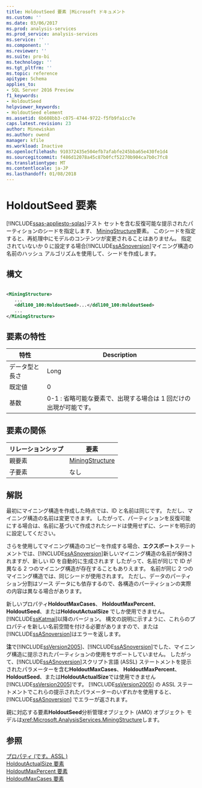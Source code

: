 ```yaml
---
title: HoldoutSeed 要素 |Microsoft ドキュメント
ms.custom: ''
ms.date: 03/06/2017
ms.prod: analysis-services
ms.prod_service: analysis-services
ms.service: ''
ms.component: ''
ms.reviewer: ''
ms.suite: pro-bi
ms.technology: ''
ms.tgt_pltfrm: ''
ms.topic: reference
apitype: Schema
applies_to:
- SQL Server 2016 Preview
f1_keywords:
- HoldoutSeed
helpviewer_keywords:
- HoldoutSeed element
ms.assetid: 6b608bb3-c075-4744-9722-f5fb9fa1cc7e
caps.latest.revision: 23
author: Minewiskan
ms.author: owend
manager: kfile
ms.workload: Inactive
ms.openlocfilehash: 910372435e504efb7afabfe245bba65e430fe1d4
ms.sourcegitcommit: f486d12078a45c87b0fcf52270b904ca7b0c7fc8
ms.translationtype: MT
ms.contentlocale: ja-JP
ms.lasthandoff: 01/08/2018
---
```

# <a name="holdoutseed-element"></a>HoldoutSeed 要素
[!INCLUDE[ssas-appliesto-sqlas](../../../includes/ssas-appliesto-sqlas.md)]テスト セットを含む反復可能な提示されたパーティションのシードを指定します、 [MiningStructure](../../../analysis-services/scripting/objects/miningstructure-element-assl.md)要素。 このシードを指定すると、再処理中にモデルのコンテンツが変更されることはありません。 指定されていないか 0 に設定する場合[!INCLUDE[ssASnoversion](../../../includes/ssasnoversion-md.md)]マイニング構造の名前のハッシュ アルゴリズムを使用して、シードを作成します。  
  
## <a name="syntax"></a>構文  
  
```xml  
  
<MiningStructure>  
   ...  
   <ddl100_100:HoldoutSeed>...</ddl100_100:HoldoutSeed>  
   ...  
</MiningStructure>  
```  
  
## <a name="element-characteristics"></a>要素の特性  
  
|特性|Description|  
|--------------------|-----------------|  
|データ型と長さ|Long|  
|既定値|0|  
|基数|0-1 : 省略可能な要素で、出現する場合は 1 回だけの出現が可能です。|  
  
## <a name="element-relationships"></a>要素の関係  
  
|リレーションシップ|要素|  
|------------------|-------------|  
|親要素|[MiningStructure](../../../analysis-services/scripting/objects/miningstructure-element-assl.md)|  
|子要素|なし|  
  
## <a name="remarks"></a>解説  
 最初にマイニング構造を作成した時点では、ID と名前は同じです。 ただし、マイニング構造の名前は変更できます。 したがって、パーティションを反復可能にする場合は、名前に基づいて作成されたシードは使用せずに、シードを明示的に設定してください。  
  
 さらを使用してマイニング構造のコピーを作成する場合、**エクスポート**ステートメントでは、[!INCLUDE[ssASnoversion](../../../includes/ssasnoversion-md.md)]新しいマイニング構造の名前が保持されますが、新しい ID を自動的に生成されます したがって、名前が同じで ID が異なる 2 つのマイニング構造が存在することもありえます。 名前が同じ 2 つのマイニング構造では、同じシードが使用されます。 ただし、データのパーティション分割はソース データにも依存するので、各構造のパーティションの実際の内容は異なる場合があります。  
  
 新しいプロパティ**HoldoutMaxCases**、 **HoldoutMaxPercent**、 **HoldoutSeed**、または**HoldoutActualSize** でしか使用できません。[!INCLUDE[ssKatmai](../../../includes/sskatmai-md.md)]以降のバージョン。 構文の説明に示すように、これらのプロパティを新しい名前空間を付ける必要がありますので、または[!INCLUDE[ssASnoversion](../../../includes/ssasnoversion-md.md)]はエラーを返します。  
  
 **注**で[!INCLUDE[ssVersion2005](../../../includes/ssversion2005-md.md)]、[!INCLUDE[ssASnoversion](../../../includes/ssasnoversion-md.md)]でした、マイニング構造に提示されたパーティションの使用をサポートしていません。 したがって、[!INCLUDE[ssASnoversion](../../../includes/ssasnoversion-md.md)]スクリプト言語 (ASSL) ステートメントを提示されたパラメーターを含む**HoldoutMaxCases**、 **HoldoutMaxPercent**、 **HoldoutSeed**、または**HoldoutActualSize**では使用できません[!INCLUDE[ssVersion2005](../../../includes/ssversion2005-md.md)]です。 [!INCLUDE[ssVersion2005](../../../includes/ssversion2005-md.md)] の ASSL ステートメントでこれらの提示されたパラメーターのいずれかを使用すると、[!INCLUDE[ssASnoversion](../../../includes/ssasnoversion-md.md)] でエラーが返されます。  
  
 親に対応する要素**HoldoutSeed**分析管理オブジェクト (AMO) オブジェクト モデルは<xref:Microsoft.AnalysisServices.MiningStructure>します。  
  
## <a name="see-also"></a>参照  
 [プロパティ &#40;です。ASSL &#41;](../../../analysis-services/scripting/properties/properties-assl.md)   
 [HoldoutActualSize 要素](../../../analysis-services/scripting/properties/holdoutactualsize-element.md)   
 [HoldoutMaxPercent 要素](../../../analysis-services/scripting/properties/holdoutmaxpercent-element.md)   
 [HoldoutMaxCases 要素](../../../analysis-services/scripting/properties/holdoutmaxcases-element.md)  
  
  

